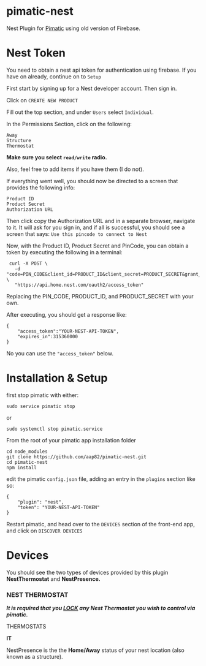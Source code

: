 
pimatic-nest
===================

Nest Plugin for <a href="https://pimatic.org">Pimatic</a> using old version of Firebase.


Nest Token
===================
You need to obtain a nest api token for authentication using firebase.  If you have on already, continue on to `Setup`

First start by signing up for a Nest developer account. Then sign in.
    
Click on `CREATE NEW PRODUCT`

Fill out the top section, and under `Users` select `Individual`.

In the Permissions Section, click on the following:

    Away
    Structure
    Thermostat
    
**Make sure you select `read/write` radio.**  

Also, feel free to add items if you have them (I do not).
    
If everything went well, you should now be directed to a screen that provides the following info:
    
    Product ID
    Product Secret
    Authorization URL
    
Then click copy the Authorization URL and in a separate browser, navigate to it.  It will ask for you sign in, and if all is successful, you should see a screen that says: `Use this pincode to connect to Nest`
     
Now, with the Product ID, Product Secret and PinCode, you can obtain a token by executing the following in a terminal:
     
     curl -X POST \
       -d "code=PIN_CODE&client_id=PRODUCT_ID&client_secret=PRODUCT_SECRET&grant_type=authorization_code" \
       "https://api.home.nest.com/oauth2/access_token"
     
    
Replacing the PIN_CODE, PRODUCT_ID, and PRODUCT_SECRET with your own.
    
After executing, you should get a response like:
    
    {
        "access_token":"YOUR-NEST-API-TOKEN",
        "expires_in":315360000
    }
    

No you can use the `"access_token"` below.


Installation & Setup
====================
first stop pimatic with either:

    sudo service pimatic stop
or

    sudo systemctl stop pimatic.service
    
From the root of your pimatic app installation folder
    
    cd node_modules
    git clone https://github.com/aap82/pimatic-nest.git
    cd pimatic-nest
    npm install
    
    
edit the pimatic `config.json` file, adding an entry in the `plugins` section like so:
 
    {
        "plugin": "nest",
        "token": "YOUR-NEST-API-TOKEN"     
    }



Restart pimatic, and head over to the `DEVICES` section of the front-end app, and click on `DISCOVER DEVICES`

Devices
====================
You should see the two types of devices provided by this plugin **NestThermostat** and **NestPresence.**

### NEST THERMOSTAT ###

_**It is required that you <a href="https://nest.com/support/article/How-can-I-lock-Nest-so-that-it-can-only-be-adjusted-within-a-certain-temperature-range">LOCK</a> any Nest Thermostat you wish to control via pimatic.**_







 



THERMOSTATS

**IT**

NestPresence is the the **Home/Away** status of your nest location (also known as a structure).








